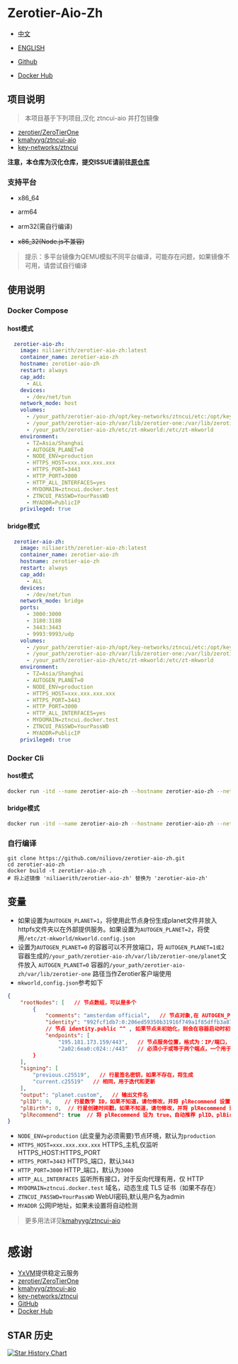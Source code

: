 # Zerotier-Aio-Zh

- [中文](./README.md)
- [ENGLISH](./README_EN.md)

- [Github](https://github.com/niliovo/zerotier-aio-zh)
- [Docker Hub](https://hub.docker.com/r/niliaerith/zerotier-aio-zh)

## 项目说明

> 本项目基于下列项目,汉化 ztncui-aio 并打包镜像

- [zerotier/ZeroTierOne](https://github.com/zerotier/ZeroTierOne)
- [kmahyyg/ztncui-aio](https://github.com/kmahyyg/ztncui-aio)
- [key-networks/ztncui](https://github.com/key-networks/ztncui)

**注意，本仓库为汉化仓库，提交ISSUE请前往[原仓库](https://github.com/kmahyyg/ztncui-aio)**

### 支持平台

- x86_64
- arm64

- arm32(需自行编译)
- ~~x86_32(Node.js不兼容)~~

> 提示：多平台镜像为QEMU模拟不同平台编译，可能存在问题，如果镜像不可用，请尝试自行编译

## 使用说明

### Docker Compose

#### host模式

```compose.yml
  zerotier-aio-zh:
    image: niliaerith/zerotier-aio-zh:latest
    container_name: zerotier-aio-zh
    hostname: zerotier-aio-zh
    restart: always
    cap_add:
      - ALL
    devices:
      - /dev/net/tun
    network_mode: host
    volumes:
      - /your_path/zerotier-aio-zh/opt/key-networks/ztncui/etc:/opt/key-networks/ztncui/etc
      - /your_path/zerotier-aio-zh/var/lib/zerotier-one:/var/lib/zerotier-one
      - /your_path/zerotier-aio-zh/etc/zt-mkworld:/etc/zt-mkworld
    environment:
      - TZ=Asia/Shanghai
      - AUTOGEN_PLANET=0
      - NODE_ENV=production
      - HTTPS_HOST=xxx.xxx.xxx.xxx
      - HTTPS_PORT=3443
      - HTTP_PORT=3000
      - HTTP_ALL_INTERFACES=yes
      - MYDOMAIN=ztncui.docker.test
      - ZTNCUI_PASSWD=YourPassWD
      - MYADDR=PublicIP
    privileged: true
```

#### bridge模式

```compose.yml
  zerotier-aio-zh:
    image: niliaerith/zerotier-aio-zh:latest
    container_name: zerotier-aio-zh
    hostname: zerotier-aio-zh
    restart: always
    cap_add:
      - ALL
    devices:
      - /dev/net/tun
    network_mode: bridge
    ports:
      - 3000:3000
      - 3180:3180
      - 3443:3443
      - 9993:9993/udp
    volumes:
      - /your_path/zerotier-aio-zh/opt/key-networks/ztncui/etc:/opt/key-networks/ztncui/etc
      - /your_path/zerotier-aio-zh/var/lib/zerotier-one:/var/lib/zerotier-one
      - /your_path/zerotier-aio-zh/etc/zt-mkworld:/etc/zt-mkworld
    environment:
      - TZ=Asia/Shanghai
      - AUTOGEN_PLANET=0
      - NODE_ENV=production
      - HTTPS_HOST=xxx.xxx.xxx.xxx
      - HTTPS_PORT=3443
      - HTTP_PORT=3000
      - HTTP_ALL_INTERFACES=yes
      - MYDOMAIN=ztncui.docker.test
      - ZTNCUI_PASSWD=YourPassWD
      - MYADDR=PublicIP
    privileged: true
```

### Docker Cli

#### host模式

```sh
docker run -itd --name zerotier-aio-zh --hostname zerotier-aio-zh --net host --restart always --cap-add=NET_ADMIN --device /dev/net/tun:/dev/net/tun -v /your_path/zerotier-aio-zh/opt/key-networks/ztncui/etc:/opt/key-networks/ztncui/etc -v /your_path/zerotier-aio-zh/var/lib/zerotier-one:/var/lib/zerotier-one -v /your_path/zerotier-aio-zh/etc/zt-mkworld:/etc/zt-mkworld -e TZ=Asia/Shanghai -e AUTOGEN_PLANET=0 -e NODE_ENV=production -e HTTPS_HOST=xxx.xxx.xxx.xxx -e HTTPS_PORT=3443 -e HTTP_PORT=3000 -e HTTP_ALL_INTERFACES=yes -e MYDOMAIN=ztncui.docker.test -e ZTNCUI_PASSWD=YourPassWD -e MYADDR=PublicIP --privileged=true niliaerith/zerotier-aio-zh:latest

```

#### bridge模式

```sh
docker run -itd --name zerotier-aio-zh --hostname zerotier-aio-zh --net bridge -p3000:3000 -p3180:3180 -p3443:3443 -p9993:9993/udp --restart always --cap-add=NET_ADMIN --device /dev/net/tun:/dev/net/tun -v /your_path/zerotier-aio-zh/opt/key-networks/ztncui/etc:/opt/key-networks/ztncui/etc -v /your_path/zerotier-aio-zh/var/lib/zerotier-one:/var/lib/zerotier-one -v /your_path/zerotier-aio-zh/etc/zt-mkworld:/etc/zt-mkworld -e TZ=Asia/Shanghai -e AUTOGEN_PLANET=0 -e NODE_ENV=production -e HTTPS_HOST=xxx.xxx.xxx.xxx -e HTTPS_PORT=3443 -e HTTP_PORT=3000 -e HTTP_ALL_INTERFACES=yes -e MYDOMAIN=ztncui.docker.test -e ZTNCUI_PASSWD=YourPassWD -e MYADDR=PublicIP --privileged=true niliaerith/zerotier-aio-zh:latest
```

### 自行编译

```
git clone https://github.com/niliovo/zerotier-aio-zh.git
cd zerotier-aio-zh
docker build -t zerotier-aio-zh .
# 将上述镜像 'niliaerith/zerotier-aio-zh' 替换为 'zerotier-aio-zh'
```

## 变量

- 如果设置为`AUTOGEN_PLANET=1`，将使用此节点身份生成planet文件并放入httpfs文件夹以在外部提供服务。如果设置为`AUTOGEN_PLANET=2`，将使用`/etc/zt-mkworld/mkworld.config.json`
- 设置为`AUTOGEN_PLANET=0` 的容器可以不开放端口，将 `AUTOGEN_PLANET=1或2` 容器生成的`/your_path/zerotier-aio-zh/var/lib/zerotier-one/planet`文件放入 `AUTOGEN_PLANET=0` 容器的`/your_path/zerotier-aio-zh/var/lib/zerotier-one` 路径当作Zerotier客户端使用
- `mkworld,config.json`参考如下

```json
{
    "rootNodes": [   // 节点数组，可以是多个
        {
            "comments": "amsterdam official",   // 节点对象,在 AUTOGEN_PLANET=1 时将自动生成
            "identity": "992fcf1db7:0:206ed59350b31916f749a1f85dffb3a8787dcbf83b8c6e9448d4e3ea0e3369301be716c3609344a9d1533850fb4460c50af43322bcfc8e13d3301a1f1003ceb6",  
            // 节点 identity.public ^^ , 如果节点未初始化，则会在容器启动时初始化
            "endpoints": [
                "195.181.173.159/443",   // 节点服务位置，格式为：IP/端口，如果 AUTOGEN_PLANET=1 将自动生成
                "2a02:6ea0:c024::/443"   // 必须小于或等于两个端点，一个用于 IPv4，一个用于 IPv6。如果有多个 IP，则设置具有不同标识的多个节点。
        }
    ],
    "signing": [
        "previous.c25519",   // 行星签名密钥，如果不存在，将生成
        "current.c25519"   // 相同，用于迭代和更新
    ],
    "output": "planet.custom",   // 输出文件名
    "plID": 0,    // 行星数字 ID，如果不知道，请勿修改，并将 plRecommend 设置为 true
    "plBirth": 0,  // 行星创建时间戳，如果不知道，请勿修改，并将 plRecommend 设为 true
    "plRecommend": true  // 将 plRecommend 设为 true，自动推荐 plID、plBirth 值。更多详情，请阅读 zerotier-one 官方软件仓库中的 mkworld 源代码
}
```

- `NODE_ENV=production` (此变量为必须需要)节点环境，默认为`production`
- `HTTPS_HOST=xxx.xxx.xxx.xxx` HTTPS_主机,仅监听 HTTPS_HOST:HTTPS_PORT
- `HTTPS_PORT=3443` HTTPS_端口，默认`3443`
- `HTTP_PORT=3000` HTTP_端口，默认为`3000`
- `HTTP_ALL_INTERFACES` 监听所有接口，对于反向代理有用，仅 HTTP
- `MYDOMAIN=ztncui.docker.test` 域名，动态生成 TLS 证书（如果不存在）
- `ZTNCUI_PASSWD=YourPassWD` WebUI密码,默认用户名为admin
- `MYADDR` 公网IP地址，如果未设置将自动检测

> 更多用法详见[kmahyyg/ztncui-aio](https://github.com/kmahyyg/ztncui-aio)

# 感谢

- [YxVM](https://yxvm.com/)提供稳定云服务
- [zerotier/ZeroTierOne](https://github.com/zerotier/ZeroTierOne)
- [kmahyyg/ztncui-aio](https://github.com/kmahyyg/ztncui-aio)
- [key-networks/ztncui](https://github.com/key-networks/ztncui)
- [GitHub](https://github.com/)
- [Docker Hub](https://hub.docker.com/)

## STAR 历史

<a href="https://star-history.com/#niliovo/zerotier-aio-zh&Date">
  <picture>
    <source media="(prefers-color-scheme: dark)" srcset="https://api.star-history.com/svg?repos=niliovo/zerotier-aio-zh&type=Date&theme=dark" />
    <source media="(prefers-color-scheme: light)" srcset="https://api.star-history.com/svg?repos=niliovo/zerotier-aio-zh&type=Date" />
    <img alt="Star History Chart" src="https://api.star-history.com/svg?repos=niliovo/zerotier-aio-zh&type=Date" />
  </picture>
</a>
